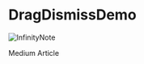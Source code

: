 # DragDismissDemo

![InfinityNote](https://diegophotos.s3.amazonaws.com/github/DismissViewController.jpg)

Medium Article
